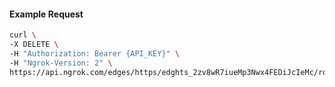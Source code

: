 <!-- Code generated for API Clients. DO NOT EDIT. -->

#### Example Request

```bash
curl \
-X DELETE \
-H "Authorization: Bearer {API_KEY}" \
-H "Ngrok-Version: 2" \
https://api.ngrok.com/edges/https/edghts_2zv8wR7iueMp3Nwx4FEDiJcIeMc/routes/edghtsrt_2zv8wVtTKdNXrLcYGzBrN5EdMRT/request_headers
```
